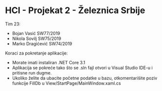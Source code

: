 # HCI - Projekat 2 - Železnica Srbije

Tim 23:
  - Bojan Vasić SW77/2019
  - Nikola Sovilj SW75/2019
  - Marko Dragićević SW74/2019

Koraci za pokretanje aplikacije:
  - Morate imati instaliran .NET Core 3.1
  - Aplikacija se pokreće tako što se .sln fajl otvori u Visual Studio IDE-u i pritisne run dugme.
  - Ukoliko želite da ubacite početne podatke u bazu, otkomentarišite poziv funkcije FillDb u View/StartPage/MainWindow.xaml.cs

